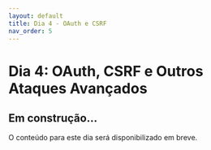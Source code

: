 ```yaml
---
layout: default
title: Dia 4 - OAuth e CSRF
nav_order: 5
---
```


# Dia 4: OAuth, CSRF e Outros Ataques Avançados

## Em construção...
O conteúdo para este dia será disponibilizado em breve.